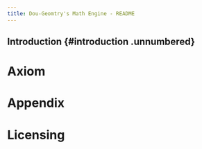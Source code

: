 ```yaml
---
title: Dou-Geomtry's Math Engine - README
---
```


## Introduction {#introduction .unnumbered}

# Axiom

# Appendix

# Licensing
